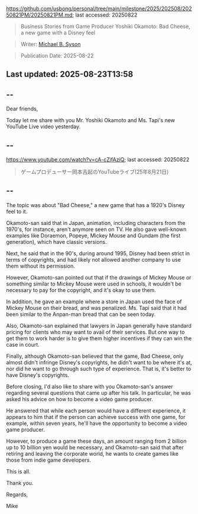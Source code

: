 https://github.com/usbong/personal/tree/main/milestone/2025/202508/20250821PM/20250821PM.md; last accessed: 20250822

> Business Stories from Game Producer Yoshiki Okamoto: Bad Cheese, a new game with a Disney feel

> Writer: [Michael B. Syson](https://www.linkedin.com/in/michaelsyson/)

> Publication Date: 2025-08-22

## Last updated: 2025-08-23T13:58

## --

Dear friends,

Today let me share with you Mr. Yoshiki Okamoto and Ms. Tapi's new YouTube Live video yesterday. 

## --

https://www.youtube.com/watch?v=cA-cZifAziQ; last accessed: 20250822

> ゲームプロデューサー岡本吉起のYouTubeライブ(25年8月21日)

## --

The topic was about "Bad Cheese," a new game that has a 1920's Disney feel to it.

Okamoto-san said that in Japan, animation, including characters from the 1970's, for instance, aren't anymore seen on TV. He also gave well-known examples like Doraemon, Popeye, Mickey Mouse and Gundam (the first generation), which have classic versions.

Next, he said that in the 90's, during around 1995, Disney had been strict in terms of copyrights, and had likely not allowed another company to use them without its permission.

However, Okamoto-san pointed out that if the drawings of Mickey Mouse or something similar to Mickey Mouse were used in schools, it wouldn't be necessary to pay for the copyright, and it's okay to use them.

In addition, he gave an example where a store in Japan used the face of Mickey Mouse on their bread, and was penalized. Ms. Tapi said that it had been similar to the Anpan-man bread that can be seen today.

Also, Okamoto-san explained that lawyers in Japan generally have standard pricing for clients who may want to avail of their services. But one way to get them to work harder is to give them higher incentives if they can win the case in court.

Finally, although Okamoto-san believed that the game, Bad Cheese, only almost didn't infringe Disney's copyrights, he didn't want to be where it's at, nor did he want to go through such type of experience. That is, it's better to have Disney's copyrights.

Before closing, I'd also like to share with you Okamoto-san's answer regarding several questions that came up after his talk. In particular, he was asked his advice on how to become a video game producer.

He answered that while each person would have a  different experience, it appears to him that if the person can achieve success with one game, for example, within seven years, he'll have the opportunity to become a video game producer.

However, to produce a game these days, an amount ranging from 2 billion up to 10 billion yen would be necessary, and Okamoto-san said that after retiring and leaving the corporate world, he wants to create games like those from indie game developers.

This is all.

Thank you.

Regards,

Mike
